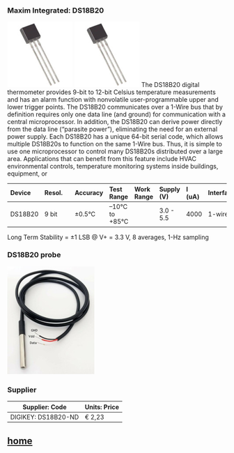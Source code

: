 ### Maxim Integrated: **DS18B20**

![](DS18B20.jpg)
![](./DS18B20/DS18B20.jpg)
The DS18B20 digital thermometer provides 9-bit to 12-bit Celsius temperature measurements and has an alarm function with nonvolatile user-programmable upper
and lower trigger points. 
The DS18B20 communicates over a 1-Wire bus that by definition requires only one
data line (and ground) for communication with a central microprocessor. In addition, the DS18B20 can derive power directly from the data line (“parasite power”),
eliminating the need for an external power supply.
Each DS18B20 has a unique 64-bit serial code, which allows multiple DS18B20s to function on the same 1-Wire bus. Thus, it is simple to use one microprocessor to
control many DS18B20s distributed over a large area.
Applications that can benefit from this feature include HVAC environmental controls, temperature monitoring systems inside buildings, equipment, or


| Device  	| Resol.	|  			| Accuracy	| Test Range	| Work Range	| Supply (V)| I (uA)| Interface |
| :-		| :-  		| :-  		| :-    	| :- 			| :-			| :-		| :-	| :-		|
| DS18B20	| 9 bit  	| 			| ±0.5°C	| –10°C to +85°C| 				| 3.0 - 5.5	| 4000	| 1-wire	|

Long Term Stability = ±1 LSB @ V+ = 3.3 V, 8 averages, 1-Hz sampling

### DS18B20 probe
![](DS18B20_probe.jpg)

### Supplier

| Supplier: Code				|  Units: Price 				| 
|-------------------------------|-------------------------------| 
| DIGIKEY: DS18B20-ND	 		| 	€ 2,23						|


## [home](../)

[item-image]: TMP116.jpg
[item-link]: https://www.ti.com/product/TMP116
[item-datasheet]: TMP116.pdf
